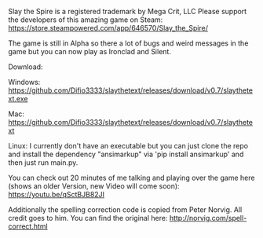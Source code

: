 Slay the Spire is a registered trademark by Mega Crit, LLC
Please support the developers of this amazing game on Steam: https://store.steampowered.com/app/646570/Slay_the_Spire/

The game is still in Alpha so there a lot of bugs and weird messages in the game but you can now play as Ironclad and Silent.

Download:

Windows:
https://github.com/Difio3333/slaythetext/releases/download/v0.7/slaythetext.exe

Mac:
https://github.com/Difio3333/slaythetext/releases/download/v0.7/slaythetext

Linux:
I currently don't have an executable but you can just clone the repo and install the dependency "ansimarkup" via 'pip install ansimarkup' and then just run main.py.

You can check out 20 minutes of me talking and playing over the game here (shows an older Version, new Video will come soon):
https://youtu.be/qSctBJB82JI

Additionally the spelling correction code is copied from Peter Norvig. All credit goes to him. You can find the original here: http://norvig.com/spell-correct.html
